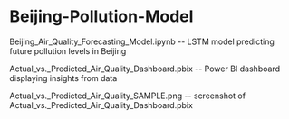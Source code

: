 # Beijing-Pollution-Model

Beijing_Air_Quality_Forecasting_Model.ipynb -- LSTM model predicting future pollution levels in Beijing

Actual_vs._Predicted_Air_Quality_Dashboard.pbix -- Power BI dashboard displaying insights from data

Actual_vs._Predicted_Air_Quality_SAMPLE.png -- screenshot of Actual_vs._Predicted_Air_Quality_Dashboard.pbix
